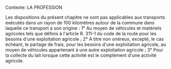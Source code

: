 Contexte: LA PROFESSION

Les dispositions du présent chapitre ne sont pas applicables aux transports exécutés dans un rayon de 100 kilomètres autour de la commune dans laquelle ce transport a son origine : 1° Au moyen de véhicules et matériels agricoles tels que définis à l'article R. 311-1 du code de la route pour les besoins d'une exploitation agricole ; 2° A titre non onéreux, excepté, le cas échéant, le partage de frais, pour les besoins d'une exploitation agricole, au moyen de véhicules appartenant à une autre exploitation agricole ; 3° Pour la collecte du lait lorsque cette activité est le complément d'une activité agricole.